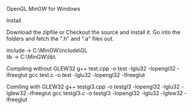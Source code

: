 OpenGL MinGW for Windows

Install
 
Download the zipfile or Checkout the source and install it.
Go into the folders and fetch the ".h" and ".a" files out.
 
include ->  C:\MinGW\include\GL\
lib ->  C:\MinGW\lib\

Compiling without GLEW32
g++ test.cpp -o test -lglu32 -lopengl32 -lfreeglut
gcc test.c -o test -lglu32 -lopengl32 -lfreeglut

Comiling with GLEW32
g++ testgl3.cpp -o testgl3 -lopengl32 -lglu32 -lglew32 -lfreeglut
gcc testgl3.c -o testgl3 -lopengl32 -lglu32 -lglew32 -lfreeglut